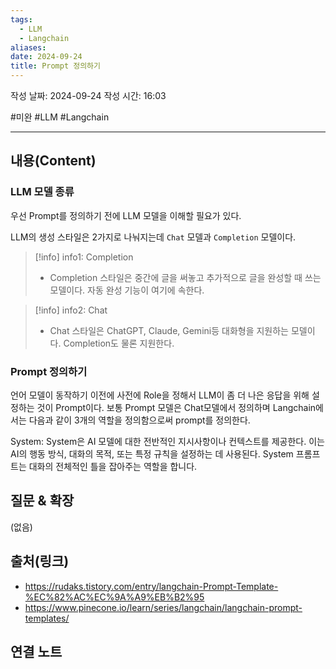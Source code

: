```yaml
---
tags:
  - LLM
  - Langchain
aliases: 
date: 2024-09-24
title: Prompt 정의하기
---
```

작성 날짜: 2024-09-24
작성 시간: 16:03

#미완 #LLM #Langchain 

----
## 내용(Content)

### LLM 모델 종류

우선 Prompt를 정의하기 전에 LLM 모델을 이해할 필요가 있다.

LLM의 생성 스타일은 2가지로 나눠지는데 `Chat` 모델과 `Completion` 모델이다.


>[!info] info1: Completion
>- Completion 스타일은 중간에 글을 써놓고 추가적으로 글을 완성할 때 쓰는 모델이다. 자동 완성 기능이 여기에 속한다.
>

>[!info] info2: Chat
>- Chat 스타일은 ChatGPT, Claude, Gemini등 대화형을 지원하는 모델이다. Completion도 물론 지원한다.

### Prompt 정의하기

언어 모델이 동작하기 이전에 사전에 Role을 정해서 LLM이 좀 더 나은 응답을 위해 설정하는 것이 Prompt이다. 보통 Prompt 모델은 Chat모델에서 정의하며 Langchain에서는 다음과 같이 3개의 역할을 정의함으로써 prompt를 정의한다.

System:
System은 AI 모델에 대한 전반적인 지시사항이나 컨텍스트를 제공한다. 이는 AI의 행동 방식, 대화의 목적, 또는 특정 규칙을 설정하는 데 사용된다. System 프롬프트는 대화의 전체적인 틀을 잡아주는 역할을 합니다.

## 질문 & 확장

(없음)

## 출처(링크)

- https://rudaks.tistory.com/entry/langchain-Prompt-Template-%EC%82%AC%EC%9A%A9%EB%B2%95
- https://www.pinecone.io/learn/series/langchain/langchain-prompt-templates/
## 연결 노트










